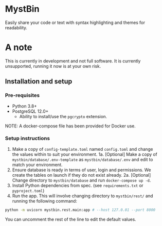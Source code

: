 # MystBin
Easily share your code or text with syntax highlighting and themes for readability.

# A note
This is currently in development and not full software.
It is currently unsupported, running it now is at your own risk.

## Installation and setup
### Pre-requisites
- Python 3.8+
- PostgreSQL 12.0+
    - Ability to install/use the `pgcrypto` extension.

NOTE: A docker-compose file has been provided for Docker use.

### Setup instructions
1. Make a copy of `config-template.toml` named `config.toml` and change the values within to suit your environment.
1a. [Optional] Make a copy of `mystbin/database/.env-template` as `mystbin/database/.env` and edit to match your environment.
2. Ensure database is ready in terms of user, login and permissions. We create the tables on launch if they do not exist already.
2a. [Optional] Change directory to `mystbin/database` and run `docker-compose up -d`.
3. Install Python dependencies from spec. (see `requirements.txt` or `pyproject.toml`)
4. Run the app. This will involve changing directory to `mystbin/rest/` and running the following command:
```sh
python -m uvicorn mystbin.rest.main:app # --host 127.0.01 --port 8000
```
You can uncomment the rest of the line to edit the default values.